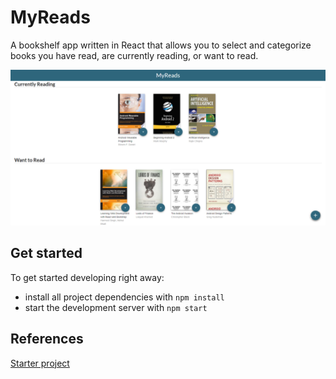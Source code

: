# MyReads

 A bookshelf app written in React that allows you to select and categorize books you have read, are currently reading, or want to read.

![Screenshot](MyRead-Screenshot.png)

## Get started

To get started developing right away:

* install all project dependencies with `npm install`
* start the development server with `npm start`

## References

[Starter project](https://github.com/udacity/reactnd-project-myreads-starter)